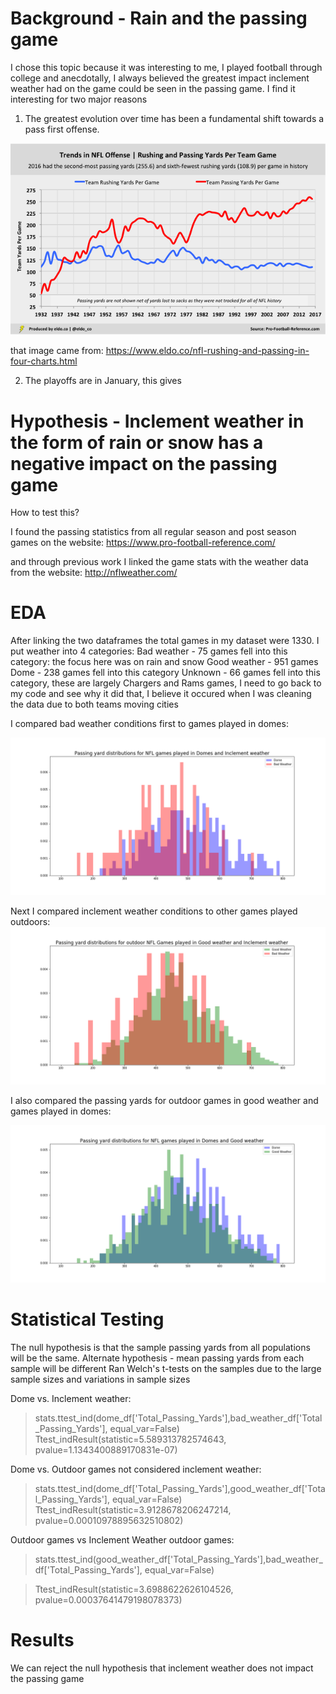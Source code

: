 # Background - Rain and the passing game

I chose this topic because it was interesting to me, I played football through college and anecdotally,
I always believed the greatest impact inclement weather had on the game could be seen in the passing game.
I find it interesting for two major reasons

1. The greatest evolution over time has been a fundamental shift towards a pass first offense.

![offensive trends](https://github.com/rwlink3z8/pyw2sites/blob/master/images/eldo5-rushing-and-passing-yards-per-team-game_1.png)

that image came from:
https://www.eldo.co/nfl-rushing-and-passing-in-four-charts.html

2. The playoffs are in January, this gives 

# Hypothesis - Inclement weather in the form of rain or snow has a negative impact on the passing game

How to test this?

I found the passing statistics from all regular season and post season games on the website:
https://www.pro-football-reference.com/

and through previous work I linked the game stats with the weather data from the website:
http://nflweather.com/

# EDA 
After linking the two dataframes the total games in my dataset were 1330.
I put weather into 4 categories:
Bad weather - 75 games fell into this category: the focus here was on rain and snow
Good weather - 951 games 
Dome - 238 games fell into this category
Unknown - 66 games fell into this category, these are largely Chargers and Rams games, I need to go back to my code
          and see why it did that, I believe it occured when I was cleaning the data due to both teams moving cities
          
I compared bad weather conditions first to games played in domes:

![bad weather v dome](https://github.com/rwlink3z8/pyw2sites/blob/master/images/dome%20v%20bad%20weather%20passing%20yard%20comparison.png)

Next I compared inclement weather conditions to other games played outdoors:
![bad weather v outside](https://github.com/rwlink3z8/pyw2sites/blob/master/images/Passing%20yard%20distributions%20outdoor%20games%20good%20v%20bad%20weather.png)

I also compared the passing yards for outdoor games in good weather and games played in domes:

![good weather v dome](https://github.com/rwlink3z8/pyw2sites/blob/master/images/Domes%20and%20Good%20weather%20passing%20yard%20distributions.png)

# Statistical Testing

The null hypothesis is that the sample passing yards from all populations will be the same.
Alternate hypothesis - mean passing yards from each sample will be different
Ran Welch's t-tests on the samples due to the large sample sizes and variations in sample sizes

Dome vs. Inclement weather:

> stats.ttest_ind(dome_df['Total_Passing_Yards'],bad_weather_df['Total_Passing_Yards'], 
               equal_var=False)
> Ttest_indResult(statistic=5.589313782574643, pvalue=1.1343400889170831e-07)

Dome vs. Outdoor games not considered inclement weather:

> stats.ttest_ind(dome_df['Total_Passing_Yards'],good_weather_df['Total_Passing_Yards'], 
               equal_var=False)
> Ttest_indResult(statistic=3.9128678206247214, pvalue=0.00010978895632510802)

Outdoor games vs Inclement Weather outdoor games:

>stats.ttest_ind(good_weather_df['Total_Passing_Yards'],bad_weather_df['Total_Passing_Yards'], 
               equal_var=False)

>Ttest_indResult(statistic=3.6988622626104526, pvalue=0.00037641479198078373)

# Results

We can reject the null hypothesis that inclement weather does not impact the passing game
